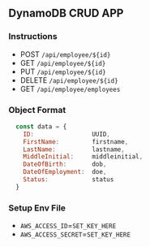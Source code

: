 ## DynamoDB CRUD APP
### Instructions
- POST    `/api/employee/${id}`
- GET     `/api/employee/${id}`
- PUT     `/api/employee/${id}`
- DELETE  `/api/employee/${id}`
- GET     `/api/employee/employees`

### Object Format
```js
  const data = {
    ID:                UUID,
    FirstName:         firstname,
    LastName:          lastname,
    MiddleInitial:     middleinitial,
    DateOfBirth:       dob,
    DateOfEmployment:  doe,
    Status:            status
  }
```

### Setup Env File
- ```AWS_ACCESS_ID```=```SET_KEY_HERE```
- ```AWS_ACCESS_SECRET```=```SET_KEY_HERE```
